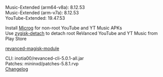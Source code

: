 Music-Extended (arm64-v8a): 8.12.53  
Music-Extended (arm-v7a): 8.12.53  
YouTube-Extended: 19.47.53  

Install [Microg](https://github.com/ReVanced/GmsCore/releases) for non-root YouTube and YT Music APKs  
Use [zygisk-detach](https://github.com/j-hc/zygisk-detach) to detach root ReVanced YouTube and YT Music from Play Store  

[revanced-magisk-module](https://github.com/j-hc/revanced-magisk-module)
  
CLI: inotia00/revanced-cli-5.0.1-all.jar  
Patches: mininxd/patches-5.8.1.rvp  
[Changelog](https://github.com/mininxd/revanced-patches/releases/tag/5.8.1_test)  
